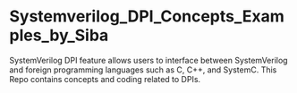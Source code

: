 # Systemverilog_DPI_Concepts_Examples_by_Siba
SystemVerilog DPI feature allows users to interface between SystemVerilog and foreign programming languages such as C, C++, and SystemC. This Repo contains concepts and coding related to DPIs.
